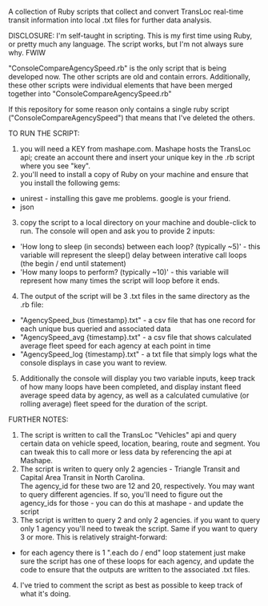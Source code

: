 A collection of Ruby scripts that collect and convert TransLoc real-time transit 
information into local .txt files for further data analysis.  

DISCLOSURE: I'm self-taught in scripting.  This is my first time using Ruby, or 
pretty much any language.  The script works, but I'm not always sure why.  FWIW

"ConsoleCompareAgencySpeed.rb" is the only script that is being developed now. The
other scripts are old and contain errors.  Additionally, these other scripts were
individual elements that have been merged together into "ConsoleCompareAgencySpeed.rb"

If this repository for some reason only contains a single ruby script ("ConsoleCompareAgencySpeed")
that means that I've deleted the others.  

TO RUN THE SCRIPT:

1. you will need a KEY from mashape.com. Mashape hosts the TransLoc api; create an account there
  and insert your unique key in the .rb script where you see "key".  
2. you'll need to install a copy of Ruby on your machine and ensure that you install the following gems:
  * unirest - installing this gave me problems.  google is your friend. 
  * json
3. copy the script to a local directory on your machine and double-click to run.  The console will open and 
  ask you to provide 2 inputs: 
  * 'How long to sleep (in seconds) between each loop? (typically ~5)' - this variable will represent the sleep() 
    delay between interative call loops (the begin / end until statement)
  * 'How many loops to perform? (typically ~10)' - this variable will represent how many times the script will loop 
    before it ends.  
4. The output of the script will be 3 .txt files in the same directory as the .rb file: 
  * "AgencySpeed_bus {timestamp}.txt" - a csv file that has one record for each unique bus queried and associated data
  * "AgencySpeed_avg {timestamp}.txt" - a csv file that shows calculated average fleet speed for each agency at each 
    point in time
  * "AgencySpeed_log {timestamp}.txt" - a txt file that simply logs what the console displays in case you want to review. 
5. Additionally the console will display you two variable inputs, keep track of how many loops have been completed, and
  display instant fleed average speed data by agency, as well as a calculated cumulative (or rolling average) fleet 
  speed for the duration of the script.  

FURTHER NOTES:

1. The script is written to call the TransLoc "Vehicles" api and query certain data on vehicle speed, location, 
  bearing, route and segment.  You can tweak this to call more or less data by referencing the api at Mashape. 
2. The script is writen to query only 2 agencies - Triangle Transit and Capital Area Transit in North Carolina.  
  The agency_id for these two are 12 and 20, respectively.  You may want to query different agencies.  If so, 
  you'll need to figure out the agency_ids for those - you can do this at mashape - and update the script
3. The script is written to query 2 and only 2 agencies. if you want to query only 1 agency you'll need to tweak 
  the script.  Same if you want to query 3 or more.  This is relatively straight-forward: 
  * for each agency there is 1 ".each do / end" loop statement just make sure the script has one of these loops
    for each agency, and update the code to ensure that the outputs are written to the associated .txt files.  
4. I've tried to comment the script as best as possible to keep track of what it's doing.  
